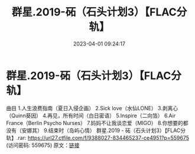 ﻿---
title: 群星.2019-砳（石头计划3）【FLAC分轨】
date: 2023-04-01 09:24:17
categories: APE、FLAC、MP3
tags: 华语中文
---
# 群星.2019-砳（石头计划3）【FLAC分轨】

曲目
1.人生浪费指南（夏日入侵企画）
2.Sick love（水仙LONE）
3.剥离心（Quinn葵因）
4.再见，所有时间（白日密语）
5.Inspire（二向箔）
6.Air France（Berlin Psycho Nurses）
7.妈妈不让我谈恋爱（MIGO）
8.你想要的都没有（安娜其）
9.结束时（岛屿心情）
群星.2019 - 砳（石头计划3）【FLAC分轨】.rar: https://url27.ctfile.com/f/9388027-834465237-ce4951?p=559675
(访问密码: 559675)
原文：[链接](https://blog.sina.com.cn/s/blog_1647c7e760103118n.html)